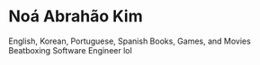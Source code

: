 # Noá Abrahão Kim
English, Korean, Portuguese, Spanish
Books, Games, and Movies
Beatboxing Software Engineer lol
